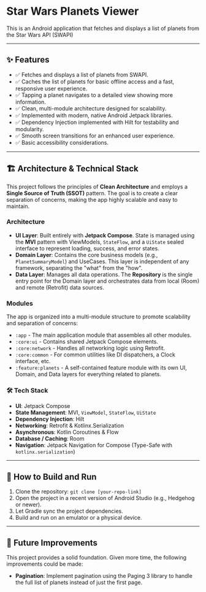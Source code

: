 # Star Wars Planets Viewer

This is an Android application that fetches and displays a list of planets from the Star Wars API (SWAPI)

---

## ✨ Features

* ✅ Fetches and displays a list of planets from SWAPI.
* ✅ Caches the list of planets for basic offline access and a fast, responsive user experience.
* ✅ Tapping a planet navigates to a detailed view showing more information.
* ✅ Clean, multi-module architecture designed for scalability.
* ✅ Implemented with modern, native Android Jetpack libraries.
* ✅ Dependency Injection implemented with Hilt for testability and modularity.
* ✅ Smooth screen transitions for an enhanced user experience.
* ✅ Basic accessibility considerations.

---

## 🏗️ Architecture & Technical Stack

This project follows the principles of **Clean Architecture** and employs a **Single Source of Truth (SSOT)** pattern. The goal is to create a clear separation of concerns, making the app highly scalable and easy to maintain.

### Architecture
- **UI Layer**: Built entirely with **Jetpack Compose**. State is managed using the **MVI** pattern with ViewModels, `StateFlow`, and a `UiState` sealed interface to represent loading, success, and error states.
- **Domain Layer**: Contains the core business models (e.g., `PlanetSummaryModel`) and UseCases. This layer is independent of any framework, separating the "what" from the "how".
- **Data Layer**: Manages all data operations. The **Repository** is the single entry point for the Domain layer and orchestrates data from local (Room) and remote (Retrofit) data sources.

### Modules
The app is organized into a multi-module structure to promote scalability and separation of concerns:
- `:app` - The main application module that assembles all other modules.
- `:core:ui` - Contains shared Jetpack Compose elements.
- `:core:network` - Handles all networking logic using Retrofit.
- `:core:common` - For common utilities like DI dispatchers, a Clock interface, etc.
- `:feature:planets` - A self-contained feature module with its own UI, Domain, and Data layers for everything related to planets.

### 🛠 Tech Stack
- **UI**: Jetpack Compose
- **State Management**: MVI, `ViewModel`, `StateFlow`, `UiState`
- **Dependency Injection**: Hilt
- **Networking**: Retrofit & Kotlinx.Serialization
- **Asynchronous**: Kotlin Coroutines & Flow
- **Database / Caching**: Room
- **Navigation**: Jetpack Navigation for Compose (Type-Safe with `kotlinx.serialization`)

---

## 🚀 How to Build and Run

1.  Clone the repository: `git clone [your-repo-link]`
2.  Open the project in a recent version of Android Studio (e.g., Hedgehog or newer).
3.  Let Gradle sync the project dependencies.
4.  Build and run on an emulator or a physical device.

---

## 🔮 Future Improvements

This project provides a solid foundation. Given more time, the following improvements could be made:
-   **Pagination**: Implement pagination using the Paging 3 library to handle the full list of planets instead of just the first page.
